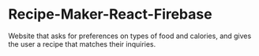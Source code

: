 # Recipe-Maker-React-Firebase
Website that asks for preferences on types of food and calories, and gives the user a recipe that matches their inquiries.
